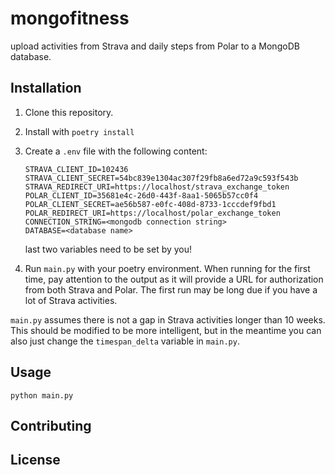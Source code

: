 # mongofitness

upload activities from Strava and daily steps from Polar to a MongoDB database.

## Installation

1. Clone this repository.
2. Install with `poetry install`
3. Create a `.env` file with the following content:

    ```
    STRAVA_CLIENT_ID=102436
    STRAVA_CLIENT_SECRET=54bc839e1304ac307f29fb8a6ed72a9c593f543b
    STRAVA_REDIRECT_URI=https://localhost/strava_exchange_token
    POLAR_CLIENT_ID=35681e4c-26d0-443f-8aa1-5065b57cc0f4
    POLAR_CLIENT_SECRET=ae56b587-e0fc-408d-8733-1cccdef9fbd1
    POLAR_REDIRECT_URI=https://localhost/polar_exchange_token
    CONNECTION_STRING=<mongodb connection string>
    DATABASE=<database name>
    ```
    
    last two variables need to be set by you!
4. Run `main.py` with your poetry environment. When running for the first time, pay attention to the output as it will provide a URL for authorization from both Strava and Polar. The first run may be long due if you have a lot of Strava activities.

`main.py` assumes there is not a gap in Strava activities longer than 10 weeks. This should be modified to be more intelligent, but in the meantime you can also just change the `timespan_delta` variable in `main.py`.
   

## Usage

```shell
python main.py
```

## Contributing

## License

